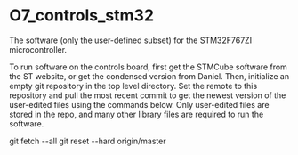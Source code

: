 # O7_controls_stm32
The software (only the user-defined subset) for the STM32F767ZI microcontroller.

To run software on the controls board, first get the STMCube software from the ST website, or get the condensed version from Daniel. Then, initialize an empty git repository in the top level directory. Set the remote to this repository and pull the most recent commit to get the newest version of the user-edited files using the commands below. Only user-edited files are stored in the repo, and many other library files are required to run the software.


git fetch --all
git reset --hard origin/master
